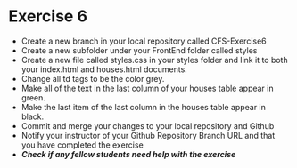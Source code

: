 # Exercise 6
<ul>
    <li>Create a new branch in your local repository called CFS-Exercise6</li>
    <li>Create a new subfolder under your FrontEnd folder called styles</li>
    <li>Create a new file called styles.css in your styles folder and link it to both your index.html and houses.html documents.</li>
    <li>Change all td tags to be the color grey.</li>
    <li>Make all of the text in the last column of your houses table appear in green.</li>
    <li>Make the last item of the last column in the houses table appear in black.</li>
    <li>Commit and merge your changes to your local repository and Github</li>
    <li>Notify your instructor of your Github Repository Branch URL and that you have completed the exercise</li>
    <li><em><strong>Check if any fellow students need help with the exercise</strong></em></li>
</ul>